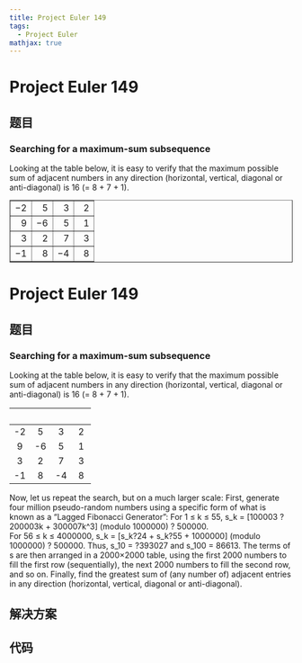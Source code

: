 ```yaml
---
title: Project Euler 149
tags:
  - Project Euler
mathjax: true
---
```

<escape><!-- more --></escape>
    
# Project Euler 149
## 题目
### Searching for a maximum-sum subsequence

Looking at the table below, it is easy to verify that the maximum possible sum of adjacent numbers in any direction (horizontal, vertical, diagonal or anti-diagonal) <span style="white-space:nowrap;">is 16 (= 8 + 7 + 1).</span>

<div class="center">
<table border="1" cellpadding="6" cellspacing="0" style="margin:auto;"><tbody align="right"><tr><td>−2</td><td>5</td><td>3</td><td>2</td></tr><tr><td>9</td><td>−6</td><td>5</td><td>1</td></tr><tr><td>3</td><td>2</td><td>7</td><td>3</td></tr><tr><td>−1</td><td>8</td><td>−4</td><td>  8</td></tr></tbody></table>

# Project Euler 149
## 题目
### Searching for a maximum-sum subsequence
Looking at the table below, it is easy to verify that the maximum possible sum of adjacent numbers in any direction (horizontal, vertical, diagonal or anti-diagonal) is 16 (= 8 + 7 + 1).
<table>
<thead>
<tr>
<th align="center">&nbsp;</th>
<th align="center">&nbsp;</th>
<th align="center">&nbsp;</th>
<th align="center">&nbsp;</th>
</tr>
</thead>
<tbody><tr>
<td align="center">-2</td>
<td align="center">5</td>
<td align="center">3</td>
<td align="center">&nbsp;2&nbsp;</td>
</tr>
<tr>
<td align="center">9</td>
<td align="center">-6</td>
<td align="center">5</td>
<td align="center">&nbsp;1&nbsp;</td>
</tr>
<tr>
<td align="center">3</td>
<td align="center">2</td>
<td align="center">7</td>
<td align="center">&nbsp;3&nbsp;</td>
</tr>
<tr>
<td align="center">-1</td>
<td align="center">8</td>
<td align="center">-4</td>
<td align="center">&nbsp;8&nbsp;</td>
</tr>
</tbody></table>
Now, let us repeat the search, but on a much larger scale:
First, generate four million pseudo-random numbers using a specific form of what is known as a “Lagged Fibonacci Generator”:
For 1 ≤ k ≤ 55, s_k = [100003 ? 200003k + 300007k^3] (modulo 1000000) ? 500000.<br>For 56 ≤ k ≤ 4000000, s_k = [s_k?24 + s_k?55 + 1000000] (modulo 1000000) ? 500000.
Thus, s_10 = ?393027 and s_100 = 86613.
The terms of s are then arranged in a 2000×2000 table, using the first 2000 numbers to fill the first row (sequentially), the next 2000 numbers to fill the second row, and so on.
Finally, find the greatest sum of (any number of) adjacent entries in any direction (horizontal, vertical, diagonal or anti-diagonal).


## 解决方案


## 代码


